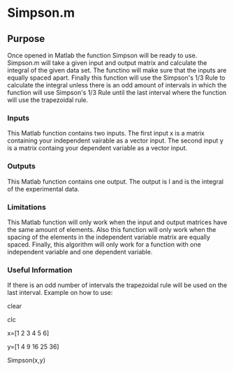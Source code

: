 # Simpson.m
## Purpose
Once opened in Matlab the function Simpson will be ready to use. Simpson.m will take a given input and output matrix and calculate the integral of the given data set. The functino will make sure that the inputs are equally spaced apart. Finally this function will use the Simpson's 1/3 Rule to calculate the integral unless there is an odd amount of intervals in which the function will use Simpson's 1/3 Rule until the last interval where the function will use the trapezoidal rule.
### Inputs
This Matlab function contains two inputs. The first input x is a matrix containing your independent vairable as a vector input. The second input y is a matrix containg your dependent variable as a vector input.
### Outputs
This Matlab function contains one output. The output is I and is the integral of the experimental data.
### Limitations
This Matlab function will only work when the input and output matrices have the same amount of elements. Also this function will only work when the spacing of the elements in the independent variable matrix are equally spaced. Finally, this algorithm will only work for a function with one independent variable and one dependent variable.
### Useful Information
If there is an odd number of intervals the trapezoidal rule will be used on the last interval.
Example on how to use:

clear

clc

x=[1 2 3 4 5 6]

y=[1 4 9 16 25 36]

Simpson(x,y)
